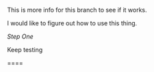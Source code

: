 This is more info for this branch to see if it works.

I would like to figure out how to use this thing.

<em>Step One</em>

Keep testing

====

